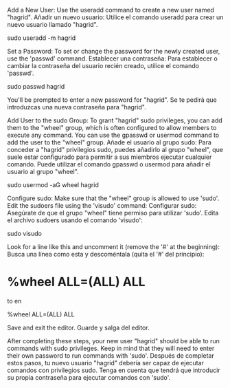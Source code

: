 Add a New User: Use the useradd command to create a new user named "hagrid".
Añadir un nuevo usuario: Utilice el comando useradd para crear un nuevo usuario llamado "hagrid".

sudo useradd -m hagrid

Set a Password: To set or change the password for the newly created user, use the 'passwd' command.
Establecer una contraseña: Para establecer o cambiar la contraseña del usuario recién creado, utilice el comando 'passwd'.

sudo passwd hagrid

You'll be prompted to enter a new password for "hagrid".
Se te pedirá que introduzcas una nueva contraseña para "hagrid".

Add User to the sudo Group: To grant "hagrid" sudo privileges, you can add them to the "wheel" group, which is often configured to allow members to execute any command. You can use the gpasswd or usermod command to add the user to the "wheel" group.
Añade el usuario al grupo sudo: Para conceder a "hagrid" privilegios sudo, puedes añadirlo al grupo "wheel", que suele estar configurado para permitir a sus miembros ejecutar cualquier comando. Puede utilizar el comando gpasswd o usermod para añadir el usuario al grupo "wheel".

sudo usermod -aG wheel hagrid

Configure sudo: Make sure that the "wheel" group is allowed to use 'sudo'. Edit the sudoers file using the 'visudo' command:
Configurar sudo: Asegúrate de que el grupo "wheel" tiene permiso para utilizar 'sudo'. Edita el archivo sudoers usando el comando 'visudo':

sudo visudo

Look for a line like this and uncomment it (remove the '#' at the beginning):
Busca una línea como esta y descoméntala (quita el '#' del principio):

# %wheel ALL=(ALL) ALL

to
en

%wheel ALL=(ALL) ALL

Save and exit the editor.
Guarde y salga del editor.

After completing these steps, your new user "hagrid" should be able to run commands with sudo privileges. Keep in mind that they will need to enter their own password to run commands with 'sudo'.
Después de completar estos pasos, tu nuevo usuario "hagrid" debería ser capaz de ejecutar comandos con privilegios sudo. Tenga en cuenta que tendrá que introducir su propia contraseña para ejecutar comandos con 'sudo'.
